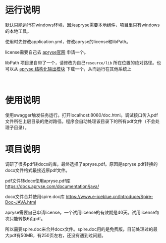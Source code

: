 # 运行说明

默认只能运行在windows环境，因为apryse需要本地组件，项目里只有windows的本地工具。

使用时先修改application.yml，修改apryse的license和libPath。

license需要自己去 [apryse官网](https://docs.apryse.com/documentation/java/get-started/integration/windows/)
申请一个。

libPath 项目里自带了一个，请修改为自己`resource/lib`
所在位置的绝对路径。也可以从 [apryse 结构化输出模块](https://docs.apryse.com/documentation/java/info/modules/#structured-output-module)
下载一个，从而运行在其他系统上

<br>

# 使用说明

使用swagger触发任务运行。打开localhost:8080/doc.html。调试接口传入pdf文件所在上层目录的绝对路径。程序会自动处理该目录下的所有pdf文件（不会处理子目录）。

# 项目说明

调研了很多pdf转docx的库，最终选择了apryse.pdf。原因是apryse.pdf转换的docx文件格式最接近原pdf文件。

pdf文件转docx使用apryse.pdf库
https://docs.apryse.com/documentation/java/

docx文件合并使用spire.doc库
https://www.e-iceblue.cn/Introduce/Spire-Doc-JAVA.html

apryse需要自己申请license，一个试用license的有效期是40天。试用license每次只能转换6页pdf。

所以需要spire.doc来合并docx文件。spire.doc用的是免费版，目前处理过的最大pdf有50MB，有250页左右，还没有遇到过问题。

